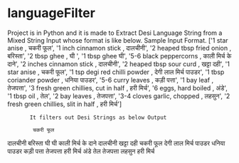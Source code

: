 # languageFilter

Project is in Python and it is made to Extract Desi Language String from a Mixed String Input whose format is like below.
Sample Input Format.
 ['1 star anise , चकरी फूल',
           '1 inch cinnamon stick , दालचीनी',
           '2 heaped tbsp fried onion , बरिस्ता',
           '2 tbsp ghee  , घी ',
           '1 tbsp ghee घी',
           '5-6 black peppercorns , काली मिर्च के दाने',
           '2 inches cinnamon stick , दालचीनी',
           '2 heaped tbsp sour curd , खट्टा दही',
           '1 star anise  , चकरी फूल',
           '1 tsp degi red chilli powder , देगी लाल मिर्च पाउडर',
           '1 tbsp coriander powder , धनिया पाउडर',
           '5-6 curry leaves  , कड़ी पत्ता',
           '1 bay leaf ,  तेजपत्ता',
           '3 fresh green chillies, cut in half  , हरी मिर्च',
           '6 eggs, hard boiled , अंडे',
           '1 tbsp oil , तेल',
           '2 bay leaves , तेजपत्ता',
           '3-4 cloves garlic, chopped  , लहसुन',
           '2 fresh green chillies, slit in half ,  हरी मिर्च']
           
           It filters out Desi Strings as below Output
           
            चकरी फूल
 दालचीनी
 बरिस्ता
 घी
घी
 काली मिर्च के दाने
 दालचीनी
 खट्टा दही
 चकरी फूल
 देगी लाल मिर्च पाउडर
 धनिया पाउडर
 कड़ी पत्ता
  तेजपत्ता
 हरी मिर्च
 अंडे
 तेल
 तेजपत्ता
 लहसुन
  हरी मिर्च
